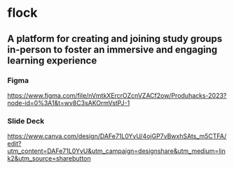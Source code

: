 # flock
## A platform for creating and joining study groups in-person to foster an immersive and engaging learning experience

### Figma
https://www.figma.com/file/nVmtkXErcrOZcnVZACf2ow/Produhacks-2023?node-id=0%3A1&t=wv8C3sAKOrmVstPJ-1

### Slide Deck
https://www.canva.com/design/DAFe71L0YvU/4ojGP7vBwxhSAts_m5CTFA/edit?utm_content=DAFe71L0YvU&utm_campaign=designshare&utm_medium=link2&utm_source=sharebutton

